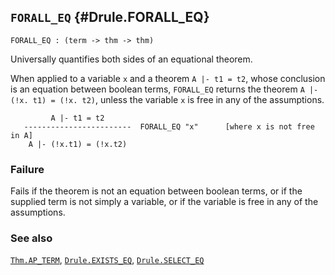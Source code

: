 ## `FORALL_EQ` {#Drule.FORALL_EQ}


```
FORALL_EQ : (term -> thm -> thm)
```



Universally quantifies both sides of an equational theorem.


When applied to a variable `x` and a theorem `A |- t1 = t2`, whose conclusion
is an equation between boolean terms, `FORALL_EQ` returns the
theorem `A |- (!x. t1) = (!x. t2)`, unless the variable `x` is free in any
of the assumptions.
    
             A |- t1 = t2
       ------------------------  FORALL_EQ "x"      [where x is not free in A]
        A |- (!x.t1) = (!x.t2)
    



### Failure

Fails if the theorem is not an equation between boolean terms, or if the
supplied term is not simply a variable, or if the variable is free in any of
the assumptions.

### See also

[`Thm.AP_TERM`](#Thm.AP_TERM), [`Drule.EXISTS_EQ`](#Drule.EXISTS_EQ), [`Drule.SELECT_EQ`](#Drule.SELECT_EQ)

